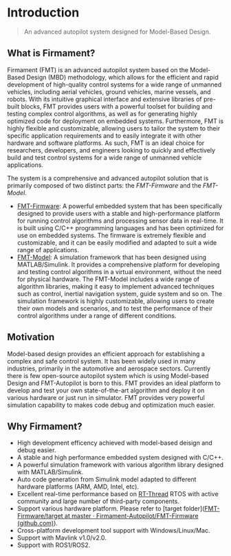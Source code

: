 # Introduction

> An advanced autopilot system designed for Model-Based Design.

## What is Firmament?

Firmament (FMT) is an advanced autopilot system based on the Model-Based Design (MBD) methodology, which allows for the efficient and rapid development of high-quality control systems for a wide range of unmanned vehicles, including aerial vehicles, ground vehicles, marine vessels, and robots. With its intuitive graphical interface and extensive libraries of pre-built blocks, FMT provides users with a powerful toolset for building and testing complex control algorithms, as well as for generating highly optimized code for deployment on embedded systems. Furthermore, FMT is highly flexible and customizable, allowing users to tailor the system to their specific application requirements and to easily integrate it with other hardware and software platforms. As such, FMT is an ideal choice for researchers, developers, and engineers looking to quickly and effectively build and test control systems for a wide range of unmanned vehicle applications.

The system is a comprehensive and advanced autopilot solution that is primarily composed of two distinct parts: the *FMT-Firmware* and the *FMT-Model*.

- [FMT-Firmware](https://github.com/Firmament-Autopilot/FMT-Firmware): A powerful embedded system that has been specifically designed to provide users with a stable and high-performance platform for running control algorithms and processing sensor data in real-time. It is built using C/C++ programming languages and has been optimized for use on embedded systems. The firmware is extremely flexible and customizable, and it can be easily modified and adapted to suit a wide range of applications.
- [FMT-Model](https://github.com/Firmament-Autopilot/FMT-Model): A simulation framework that has been designed using MATLAB/Simulink. It provides a comprehensive platform for developing and testing control algorithms in a virtual environment, without the need for physical hardware. The FMT-Model includes a wide range of algorithm libraries, making it easy to implement advanced techniques such as control, inertial navigation system, guide system and so on. The simulation framework is highly customizable, allowing users to create their own models and scenarios, and to test the performance of their control algorithms under a range of different conditions.

## Motivation

Model-based design provides an efficient approach for establishing a complex and safe control system. It has been widely used in many industries, primarily in the automotive and aerospace sectors. Currently there is few open-source autopilot system which is using Model-based Design and FMT-Autopilot is born to this. FMT provides an ideal platform to develop and test your own state-of-the-art algorithm and deploy it on various hardware or just run in simulator. FMT provides very powerful simulation capability to makes code debug and optimization much easier.

## Why Firmament?

- High development efficency achieved with model-based deisign and debug easier.
- A stable and high performance embedded system designed with C/C++.
- A powerful simulation framework with various algorithm library designed with MATLAB/Simulink.
- Auto code generation from Simulink model adapted to different hardware platforms (ARM, AMD, Intel, etc).
- Excellent real-time performance based on [RT-Thread](https://www.rt-thread.io/) RTOS with active community and large number of third-party components.
- Support various hardware platform. Please refer to [target folder]([FMT-Firmware/target at master · Firmament-Autopilot/FMT-Firmware (github.com)](https://github.com/Firmament-Autopilot/FMT-Firmware/tree/master/target)).
- Cross-platform development tool support with Windows/Linux/Mac.
- Support with Mavlink v1.0/v2.0.
- Support with ROS1/ROS2.
